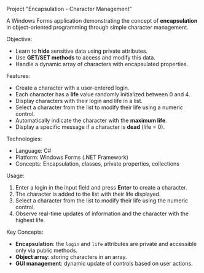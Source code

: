 Project "Encapsulation - Character Management"

A Windows Forms application demonstrating the concept of **encapsulation** in object-oriented programming through simple character management.

Objective:
- Learn to **hide** sensitive data using private attributes.
- Use **GET/SET methods** to access and modify this data.
- Handle a dynamic array of characters with encapsulated properties.

Features:
- Create a character with a user-entered login.
- Each character has a **life** value randomly initialized between 0 and 4.
- Display characters with their login and life in a list.
- Select a character from the list to modify their life using a numeric control.
- Automatically indicate the character with the **maximum life**.
- Display a specific message if a character is **dead** (life = 0).

Technologies:
- Language: C#
- Platform: Windows Forms (.NET Framework)
- Concepts: Encapsulation, classes, private properties, collections

Usage:
1. Enter a login in the input field and press **Enter** to create a character.
2. The character is added to the list with their life displayed.
3. Select a character from the list to modify their life using the numeric control.
4. Observe real-time updates of information and the character with the highest life.

Key Concepts:
- **Encapsulation**: the `login` and `life` attributes are private and accessible only via public methods.
- **Object array**: storing characters in an array.
- **GUI management**: dynamic update of controls based on user actions.
